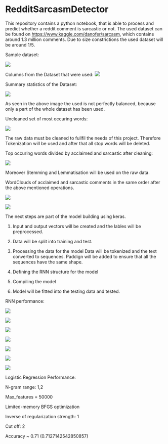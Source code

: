 # RedditSarcasmDetector
This repository contains a python notebook, that is able to process and predict whether a reddit comment is sarcastic or not.
The used dataset can be found on https://www.kaggle.com/danofer/sarcasm, which contains around 1.3 million comments. Due to size constrictions the used dataset will be around 1/5.

Sample dataset:

![](SampleDataset.png)

Columns from the Dataset that were used:
![](23.png)

Summary statistics of the Dataset:

![](Data.png)

As seen in the above image the used is not perfectly balanced, because only a part of the whole dataset has been used.

Uncleaned set of most occuring words:

![](MostUsedWordsTotal.png)

The raw data must be cleaned to fullfil the needs of this project. Therefore Tokenization will be used and after that all stop words will be deleted.

Top occuring words divided by acclaimed and sarcastic after cleaning:

![](MostUsedWordsBoth.png)

Moreover Stemming and Lemmatisation will be used on the raw data.

WordClouds of acclaimed and sarcastic comments in the same order after the above mentioned operations.

![](AcclaimedWordCloud.png)

![](SarcasticWordCloud.png)

The next steps are part of the model building using keras.
1. Input and output vectors will be created and the lables will be preprocessed.

2. Data will be split into training and test.

3. Processing the data for the model
Data will be tokenized and the text converted to sequences.
Paddign will be added to ensure that all the sequences have the same shape.

4. Defining the RNN structure for the model

5. Compiling the model

6. Model will be fitted into the testing data and tested.

RNN performance:

![](RNN.PNG)

![](RELUBinaryRMS.PNG)

![](RELUBinaryRMSPerf.PNG)

![](RELUAdamMean.PNG)

![](RELUAdamMeanPerf.PNG)

![](SELUBinaryRMS.PNG)

![](SELUBinaryRMSperf.PNG)

Logistic Regression Performance:

N-gram range: 1,2

Max_features = 50000

Limited-memory BFGS optimization

Inverse of regularization strength: 1

Cut off: 2

Accuracy ~ 0.71 (0.7127142542850857)
